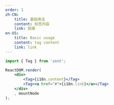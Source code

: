 ```yaml
---
order: 1
zh-CN:
	title: 基础用法
	content: 标签内容
	link: 链接
en-US:
	title: Basic usage
	content: tag content
	link: link
---
```


```jsx
import { Tag } from 'zent';

ReactDOM.render(
	<div>
		<Tag>{i18n.content}</Tag>
		<Tag><a href="#">{i18n.link}</a></Tag>
	</div>
	, mountNode
);
```

<style>
.zent-tag{
	margin: 0 10px 5px 0;
}
</style>
